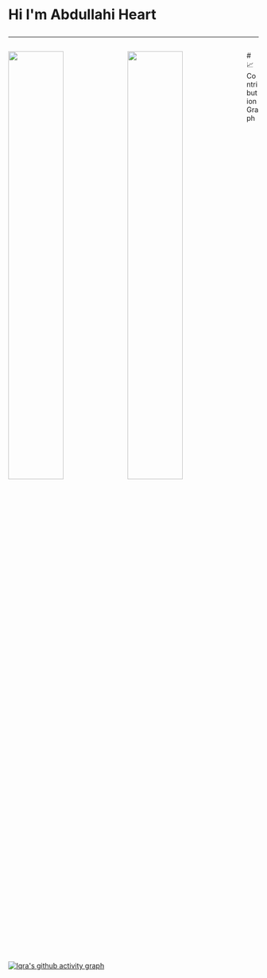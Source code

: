 # Hi I'm Abdullahi Heart  <hr>
<img align="left"  width="47%" src= "https://github-readme-stats.vercel.app/api?username=abdullahiheart&show_icons=true&theme=radical" />
<img  align="left" width="47%" src= "https://github-readme-stats.vercel.app/api/top-langs/?username=anuraghazra&layout=compact" />
# 📈 Contribution Graph 
<br />

[![Iqra's github activity graph](https://github-readme-activity-graph.cyclic.app/graph?username=abdullahiheart&bg_color=0d1117&color=#FFFFFF&line=3b3b3b&point=3e3c3c&area=true&hide_border=true)](https://[github.com/IQRA-ABDI](https://github.com/abdullahiheart))



